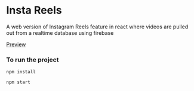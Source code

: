 # Insta Reels

A web version of Instagram Reels feature in react where videos are pulled out from a realtime database using firebase

[Preview](https://insta-reels-react.web.app/)

### To run the project

`npm install`

`npm start`
